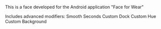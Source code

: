 This is a face developed for the Android application "Face for Wear"

Includes advanced modifiers:
Smooth Seconds
Custom Dock
Custom Hue
Custom Background
